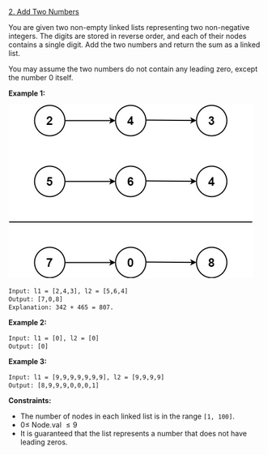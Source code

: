﻿[2. Add Two Numbers](https://leetcode.com/problems/add-two-numbers/)

You are given two non-empty linked lists representing two non-negative integers. The digits are stored in reverse order, and each of their nodes contains a single digit. Add the two numbers and return the sum as a linked list.

You may assume the two numbers do not contain any leading zero, except the number 0 itself.

__Example 1:__

![image](./../../images/2-add-two-numbers-1.jpg)

    Input: l1 = [2,4,3], l2 = [5,6,4]
    Output: [7,0,8]
    Explanation: 342 + 465 = 807.

__Example 2:__

    Input: l1 = [0], l2 = [0]
    Output: [0]

__Example 3:__

    Input: l1 = [9,9,9,9,9,9,9], l2 = [9,9,9,9]
    Output: [8,9,9,9,0,0,0,1]

__Constraints:__

- The number of nodes in each linked list is in the range `[1, 100]`.
- $0 \leq$ Node.val $\leq 9$
- It is guaranteed that the list represents a number that does not have leading zeros.
